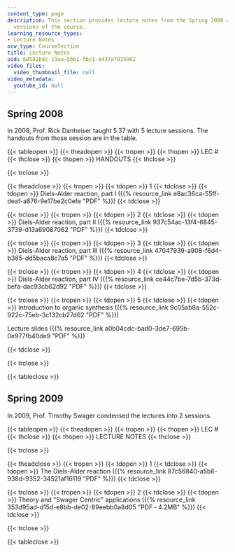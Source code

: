 ```yaml
---
content_type: page
description: This section provides lecture notes from the Spring 2008 and Spring 2009
  versions of the course.
learning_resource_types:
- Lecture Notes
ocw_type: CourseSection
title: Lecture Notes
uid: 68582b4c-19aa-5bb1-fbc1-a437a7015962
video_files:
  video_thumbnail_file: null
video_metadata:
  youtube_id: null
---
```


Spring 2008
-----------

In 2008, Prof. Rick Danheiser taught 5.37 with 5 lecture sessions. The handouts from those session are in the table.

{{< tableopen >}}
{{< theadopen >}}
{{< tropen >}}
{{< thopen >}}
LEC #
{{< thclose >}}
{{< thopen >}}
HANDOUTS
{{< thclose >}}

{{< trclose >}}

{{< theadclose >}}
{{< tropen >}}
{{< tdopen >}}
1
{{< tdclose >}}
{{< tdopen >}}
Diels-Alder reaction, part I ({{% resource_link e8ac36ca-55ff-deaf-a876-9e17be2c0efe "PDF" %}})
{{< tdclose >}}

{{< trclose >}}
{{< tropen >}}
{{< tdopen >}}
2
{{< tdclose >}}
{{< tdopen >}}
Diels-Alder reaction, part II ({{% resource_link 937c54ac-13f4-6845-3739-d13a69087062 "PDF" %}})
{{< tdclose >}}

{{< trclose >}}
{{< tropen >}}
{{< tdopen >}}
3
{{< tdclose >}}
{{< tdopen >}}
Diels-Alder reaction, part III ({{% resource_link 47047939-a908-f6d4-b385-dd5baca8c7a5 "PDF" %}})
{{< tdclose >}}

{{< trclose >}}
{{< tropen >}}
{{< tdopen >}}
4
{{< tdclose >}}
{{< tdopen >}}
Diels-Alder reaction, part IV ({{% resource_link ce44c7be-7d5b-373d-befa-dac93cb62d92 "PDF" %}})
{{< tdclose >}}

{{< trclose >}}
{{< tropen >}}
{{< tdopen >}}
5
{{< tdclose >}}
{{< tdopen >}}
Introduction to organic synthesis ({{% resource_link 9c05ab8a-552c-922c-75eb-3c132cb27d62 "PDF" %}})

Lecture slides ({{% resource_link a0b04cdc-bad0-3de7-695b-0e977fb40de9 "PDF" %}})


{{< tdclose >}}

{{< trclose >}}

{{< tableclose >}}

Spring 2009
-----------

In 2009, Prof. Timothy Swager condensed the lectures into 2 sessions.

{{< tableopen >}}
{{< theadopen >}}
{{< tropen >}}
{{< thopen >}}
LEC #
{{< thclose >}}
{{< thopen >}}
LECTURE NOTES
{{< thclose >}}

{{< trclose >}}

{{< theadclose >}}
{{< tropen >}}
{{< tdopen >}}
1
{{< tdclose >}}
{{< tdopen >}}
The Diels-Alder reaction ({{% resource_link 87c56840-a5b6-938d-9352-34521af16119 "PDF" %}})
{{< tdclose >}}

{{< trclose >}}
{{< tropen >}}
{{< tdopen >}}
2
{{< tdclose >}}
{{< tdopen >}}
Theory and "Swager Centric" applications ({{% resource_link 353d95ad-d15d-e8bb-de02-89eebb0a8d05 "PDF ‑ 4.2MB" %}})
{{< tdclose >}}

{{< trclose >}}

{{< tableclose >}}